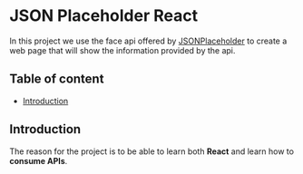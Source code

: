 # JSON Placeholder React

In this project we use the face api offered by [JSONPlaceholder](https://jsonplaceholder.typicode.com/) to create a web page that will show the information provided by the api.

## Table of content

- [Introduction](#introduction)

## Introduction

The reason for the project is to be able to learn both **React** and learn how to **consume APIs**.
